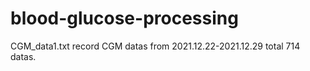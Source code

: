 # blood-glucose-processing

CGM_data1.txt record CGM datas from 2021.12.22-2021.12.29 total 714 datas.

